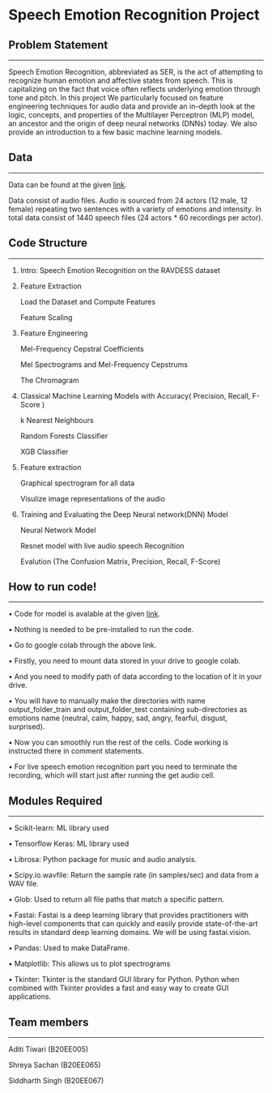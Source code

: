 # Speech Emotion Recognition Project

## Problem Statement
-------------------------------------------------
Speech Emotion Recognition, abbreviated as SER, is the act of attempting to recognize human emotion and affective states from speech. This is capitalizing on the fact that voice often reflects underlying emotion through tone and pitch. In this project We particularly focused on feature engineering techniques for audio data and provide an in-depth look at the logic,
concepts, and properties of the Multilayer Perceptron (MLP) model, an ancestor and the
origin of deep neural networks (DNNs) today. We also provide an introduction to a few basic
machine learning models.

## Data
-------------------------------------------------
Data can be found at the given [link](https://drive.google.com/file/d/1wWsrN2Ep7x6lWqOXfr4rpKGYrJhWc8z7/view).

Data consist of audio files. Audio is sourced from 24 actors (12 male, 12 female) repeating two sentences with a variety of emotions and intensity. In total data consist of 1440 speech files (24 actors * 60 recordings per actor).

## Code Structure
-------------------------------------------------
1.   Intro: Speech Emotion Recognition on the RAVDESS dataset

2.   Feature Extraction
     
     Load the Dataset and Compute Features
     
     Feature Scaling

3.   Feature Engineering
    
     Mel-Frequency Cepstral Coefficients
    
     Mel Spectrograms and Mel-Frequency Cepstrums
     
     The Chromagram

4.   Classical Machine Learning Models with Accuracy( Precision, Recall, F-Score )

      k Nearest Neighbours
    
      Random Forests Classifier
    
      XGB Classifier

5.   Feature extraction 

     Graphical spectrogram for all data
     
     Visulize image representations of the audio

6.   Training and Evaluating the Deep Neural network(DNN) Model 
    
     Neural Network Model
    
     Resnet model with live audio speech Recognition

     Evalution (The Confusion Matrix, Precision, Recall, F-Score)
     
## How to run code!
-------------------------------------------------
• Code for model is avalable at the given [link](https://colab.research.google.com/drive/1NRSI7CJATXf_pRxT_meILqH5XrB84n_k?authuser=1).

• Nothing is needed to be pre-installed to run the code.

• Go to google colab through the above link.

• Firstly, you need to mount data stored in your drive to google colab.

• And you need to modify path of data according to the location of it in your drive.

• You will have to manually make the directories with name output_folder_train and output_folder_test containing sub-directories as emotions name (neutral, calm, happy, sad, angry, fearful, disgust, surprised).

• Now you can smoothly run the rest of the cells. Code working is instructed there in comment statements.

• For live speech emotion recognition part you need to terminate the recording, which will start just after running the get audio cell.

## Modules Required
-------------------------------------------------
• Scikit-learn: ML library used

• Tensorflow Keras: ML library used

• Librosa: Python package for music and audio analysis.

• Scipy.io.wavfile: Return the sample rate (in samples/sec) and data from a WAV file.

• Glob: Used to return all file paths that match a specific pattern.

• Fastai: Fastai is a deep learning library that provides practitioners with high-level components that can quickly and easily provide state-of-the-art results in standard deep learning domains. We will be using
fastai.vision.

• Pandas: Used to make DataFrame.

• Matplotlib: This allows us to plot spectrograms

• Tkinter: Tkinter is the standard GUI library for Python. Python when combined with Tkinter provides
a fast and easy way to create GUI applications.

## Team members
-------------------------------------------------
Aditi Tiwari (B20EE005)

Shreya Sachan (B20EE065)

Siddharth Singh (B20EE067)

